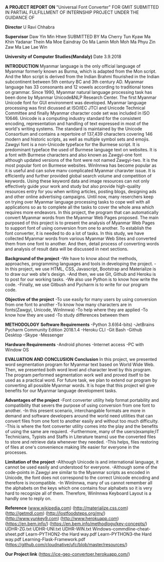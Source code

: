 **A PROJECT REPORT ON**
"Universal Font Converter"
 FOR
 GMIT
                                    SUBMITTED IN PARTIAL
                                FULFILLMENT OF INTERNSHIP PROJECT
                                    UNDER THE GUIDANCE OF
                                        
 **Director**
                                      U Ravi Chhabra
                                      
**Supervisor**
                                      Daw Yin Min Htwe
            SUBMITTED BY
                Ma Cherry Tun Kyaw                  Ma Khin Yadanar Thein
                Ma Moe Eaindray Oo                  Ma Lamin Moh Moh
                Ma Phyu Zin Zaw                     Ma Lae Lae Win

**University of Computer Studies(Mandaly)**
                                                                    Date 3.9.2018

**INTRODUCTION**
Myanmar language is the only official language of Myanmar formerly known as Burma, which is adapted from the Mon script. And the Mon script is derived from the Indian Brahmi flourished in the Indian subcontinent between 5th century BC and 3th century AD. Myanmar language has 33 consonants and 12 vowels according to traditional tones on grammar.
Since 1990, Myanmar natural language processing task has been done by Myanmar Unicode&NLP Research Center. The first Myanmar Unicode font for GUI environment was developed. Myanmar language processing was first dicussed at ISO/IEC JTCI and Unicode Technical Committee and finally Myanmar character code set was included in ISO 10646.
Unicode is a computing industry standard for the consistent encoding, representation and handling of text expressed in most of the world's writing systems. The standard is maintained by the Unicode Consortium and contains a repertoire of 137,439 characters covering 146 modern and historic scripts, as well as multiple symbol sets and emojis.
Zawgyi font is a non-Unicode typeface for the Burmese script. It is predominant typeface the used of Burmese language text on websites. It is a font with Burmese characters and also known as Zawgyi-one font although updated versions of the font were not named Zawgyi-two. It is the most popular font on Burmese websites.
WinInnwa has become popular as it is useful and can solve manv complicated Myanmar charavter issue. It is efficiently and further provided global search volume and competition of keywords. Using these keyword data and image resources can not only effectively guide your work and study but also provide high-quality resources entry for you when writing articles, posting blogs, designing ads and other online advertising campaigns.
Until now, many reserchers keep on trying over Myanmar language processing tasks to cope well with all applications so as to complete all the tasks to cover the whole area which requires more endeavors.
In this project, the program that can automatically convert Myanmar words from the Myanmar Web Pages proposed. The main purposed of this project is to present the analysis of Myanmar Web Pages to support font of using conversion from one to another. To establish the font converter, it is needed to do a lot of tasks.
In this study, we have collected Myanmar words from various Myanmar Web Sites and converted them from one font to another. And then, detail process of converting words and analysis of result data will be discussed in next sections.

**Background of the project**
-We have to know about the methods, approaches, programming languages and tools in developing the project.
-In this project, we use HTML, CSS, Javascript, Bootstrap and Materialize is to draw our web site's design.
-And then, we use Git, Github and Heroku is to post for our working tasks.
-We also use Python is to know how write the code.
-Finally, we use Gitbush and Pycharm is to write for our program code.

**Objective of the project**
-To use easily for many users by using conversion from one font to another
-To know how many characters are in fonts(Zawgyi, Unicode, WinInnwa)
-To help where they are applied
-To know how they are used
-To study differences between them

**METHODOLOGY**
**Software Requirements**
-Python 3.6(64-bits)
-JetBrains Pycharm Community Edition 2018.1.4
-Heroku CLI
-Git Bash
-Github Desktop
-Skype
-Messenger

**Hardware Requirements**
-Android phones
-Internet access
-PC with Window OS

**EVALUATION AND CONCLUSION**
**Conclusion**
In this project, we presented word segmentation program for Myanmar text based on World Wide Web. Then, we presented both word level and character level by this program. The program performed segmentation work well and proved itself to be used as a practical word. For future task, we plan to extend our program by converting all possible Myanmar words. It is hope that this project wil give benefits for our Myanmar language development tasks.

**Advantages of the project**
-Font converter utility help format portability and compatibility that severs the purpose of using conversion from one font to another.
-In this present scenario, interchangable formats are more in demand and software developers around the world need utilities that can convert files from one font to another easily and without too much difficulty.
-This is where the font converter utility comes into the play and the benefits of using the same are requierd.
-Furthermore, many of the users(example;IT Technicians, Typists and Staffs in Literature teams) use the converted files to store and retrieve data whenever they needed.
-This helps, files restoring of files at one's convenience making life easier for everyone in the processes.

**Limitation of the project**
-Although Unicode is and international language, it cannot be used easily and understood for everyone.
-Although some of the code-points in Zawgyi are similar to the Myanmar scripts as encoded in Unicode, the font does not correspond to the correct Unicode encoding and therefore is incompatible.
-In WinInnwa, many of us cannot remember all the alphabets on the keys which one contains four alphabets so it is very hard to recognize all of them. Therefore, WinInnwa Keyboard Layout is a handly one to reply on.

**Reference**
(www.wikipedia.com)
(http://materialize.css.com)
(http://getmdl.com)
(http://lostfoodsteps.org/my/)
(http://www.yunkey9.com)
(http://www.herokuapp.com)
(https://en.bem.info/)
(https://en.bem.info/methodlogy/key-concepts/)
UDHR-ZG.txt
UDHR-UNI.txt
UDHR-WIN.txt
Windows-commdline-cheat-sheet.pdf
Learn-PYTHON2-the Hard way.pdf
Learn-PYTHON3-the Hard way.pdf
Learning-Flask-Framework.pdf
(https://github.com/cloudnative/ufc/blob/master/resources/)

**Our Project link**
(https://ice-geo-convertoer.herokuapp.com/)



